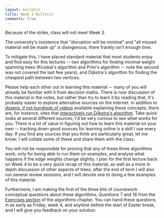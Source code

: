 ```yaml
---
layout: bulletin
title: Week 3 Bulletin
comments: True
---
```

Because of the strike, class will not meet Week 3.

The university's insistence that "disruption will be minimal" and "all missed material will be made up" is disingenous, there frankly isn't enough time.

To mitigate this, I have placed standard material that most students enjoy and find easy for this lectures -- two algorithms for finding minimal weight spanning trees (Kruskal's algorithm and Prim's algorithm -- note the second was not covered the last few years), and Dijkstra's algorithm for finding the cheapest path between two vertices.  


Please help each other out in learning this material -- many of you will already be familiar with it from decision maths.  There is now discussion of this material in the notes, but rather than try to learn it by reading that, it's probably easier to explore alternative sources on the internet.  In addition to [dozens, if not hundreds of videos](https://www.google.co.uk/search?q=dijkstra%27s+algorithm&client=ubuntu&hs=TcB&source=lnms&tbm=vid&sa=X&ved=0ahUKEwjN4tubgbfZAhVQDewKHX0tCUIQ_AUICigB&biw=1625&bih=671) available explaining these concepts, there are, for instance, sites that [interactively run Dijkstra's algorithm](https://www.cs.usfca.edu/~galles/visualization/Dijkstra.html).  Take quick looks at several different sources; I'd be very curious to see what works for you. There is a lot of value in figuring out how to learn this material on your own -- tracking down good sources for learning online is a skill I use every day.  If you find any sources that you think are particularly great, let me know; I will collate some of these and share them with the class.

You will not be responsible for proving that any of these three algorithms work; only for being able to run them on examples, and analyse what happens if the edge weights change slightly.  I plan for the first lecture back on Week 4 to be a very quick recap of this material, as well as a more in depth discussion of other aspects of trees; after the end of term I will also run several review sessions, and I will devote one to doing a few examples of this material.    

Furthermore, I am making the first of the three bits of coursework conceptual questions about these algorithms, Questions 7 and 16 from the [Exercises section](https://ptwiddle.github.io/Graph-Theory-Notes/s_graphalgorithms_exercises.html) of the algorithms chapter.  You can hand these questions in as early as Friday, week 4, and anytime before the start of Easter break, and I will give you feedback on your solution.  
